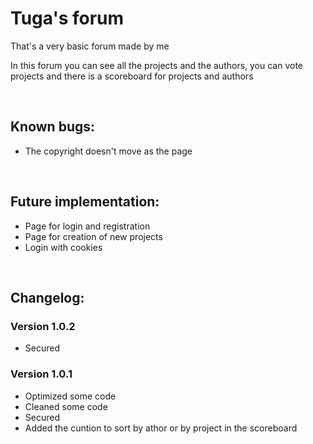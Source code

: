 # Tuga's forum
That's a very basic forum made by me

In this forum you can see all the projects and the authors, you can vote projects and there is a scoreboard for projects and authors

<br>

## **Known bugs:**
  - The copyright doesn't move as the page

<br>
  
## **Future implementation:**
  - Page for login and registration
  - Page for creation of new projects
  - Login with cookies
  
<br>

## **Changelog:**

### **Version 1.0.2**
  - Secured

### **Version 1.0.1**
  - Optimized some code
  - Cleaned some code
  - Secured 
  - Added the cuntion to sort by athor or by project in the scoreboard
  